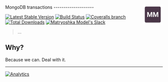 <p><img align="right" src="https://github.com/matryoshka-model/matryoshka/blob/master/docs/assets/images/matryoshka_logo_hi_res_512.png" width="64px" height="64px"/></p>
<p></p>
MongoDB transactions
--------------------

[![Latest Stable Version](http://img.shields.io/packagist/v/matryoshka-model/mongo-transaction.svg?style=flat-square)](https://packagist.org/packages/matryoshka-model/mongo-transaction) [![Build Status](https://img.shields.io/travis/matryoshka-model/mongo-transaction/master.svg?style=flat-square)](https://travis-ci.org/matryoshka-model/mongo-transaction) [![Coveralls branch](https://img.shields.io/coveralls/matryoshka-model/mongo-transaction/master.svg?style=flat-square)](https://coveralls.io/r/matryoshka-model/mongo-transaction?branch=master) [![Total Downloads](https://img.shields.io/packagist/dt/matryoshka-model/mongo-transaction.svg?style=flat-square)](https://packagist.org/packages/matryoshka-model/mongo-transaction) [![Matryoshka Model's Slack](http://matryoshka-slackin.herokuapp.com/badge.svg?style=flat-square)](http://matryoshka-slackin.herokuapp.com)

> ...

## Why?

Because we can. Deal with it.

---

[![Analytics](https://ga-beacon.appspot.com/UA-49657176-2/mongo-transaction?flat)](https://github.com/igrigorik/ga-beacon)
